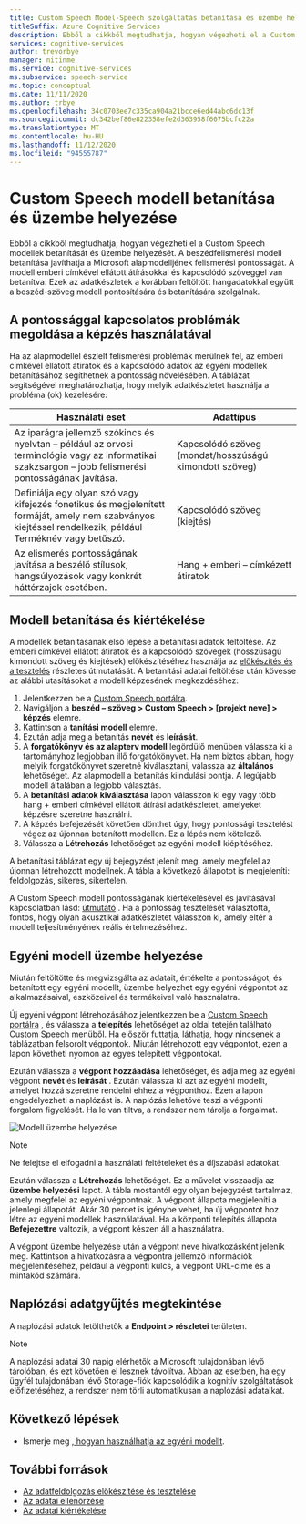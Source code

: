 ```yaml
---
title: Custom Speech Model-Speech szolgáltatás betanítása és üzembe helyezése
titleSuffix: Azure Cognitive Services
description: Ebből a cikkből megtudhatja, hogyan végezheti el a Custom Speech modellek betanítását és üzembe helyezését. A beszédfelismerési modell betanítása javíthatja a Microsoft alapmodelljét vagy egyéni modelljét. A modell emberi címkével ellátott átírásokkal és kapcsolódó szöveggel van betanítva.
services: cognitive-services
author: trevorbye
manager: nitinme
ms.service: cognitive-services
ms.subservice: speech-service
ms.topic: conceptual
ms.date: 11/11/2020
ms.author: trbye
ms.openlocfilehash: 34c0703ee7c335ca904a21bcce6ed44abc6dc13f
ms.sourcegitcommit: dc342bef86e822358efe2d363958f6075bcfc22a
ms.translationtype: MT
ms.contentlocale: hu-HU
ms.lasthandoff: 11/12/2020
ms.locfileid: "94555787"
---
```

# <a name="train-and-deploy-a-custom-speech-model"></a>Custom Speech modell betanítása és üzembe helyezése

Ebből a cikkből megtudhatja, hogyan végezheti el a Custom Speech modellek betanítását és üzembe helyezését. A beszédfelismerési modell betanítása javíthatja a Microsoft alapmodelljének felismerési pontosságát. A modell emberi címkével ellátott átírásokkal és kapcsolódó szöveggel van betanítva. Ezek az adatkészletek a korábban feltöltött hangadatokkal együtt a beszéd-szöveg modell pontosítására és betanítására szolgálnak.

## <a name="use-training-to-resolve-accuracy-issues"></a>A pontossággal kapcsolatos problémák megoldása a képzés használatával

Ha az alapmodellel észlelt felismerési problémák merülnek fel, az emberi címkével ellátott átiratok és a kapcsolódó adatok az egyéni modellek betanításához segíthetnek a pontosság növelésében. A táblázat segítségével meghatározhatja, hogy melyik adatkészletet használja a probléma (ok) kezelésére:

| Használati eset | Adattípus |
| -------- | --------- |
| Az iparágra jellemző szókincs és nyelvtan – például az orvosi terminológia vagy az informatikai szakzsargon – jobb felismerési pontosságának javítása. | Kapcsolódó szöveg (mondat/hosszúságú kimondott szöveg) |
| Definiálja egy olyan szó vagy kifejezés fonetikus és megjelenített formáját, amely nem szabványos kiejtéssel rendelkezik, például Terméknév vagy betűszó. | Kapcsolódó szöveg (kiejtés) |
| Az elismerés pontosságának javítása a beszélő stílusok, hangsúlyozások vagy konkrét háttérzajok esetében. | Hang + emberi – címkézett átiratok |

## <a name="train-and-evaluate-a-model"></a>Modell betanítása és kiértékelése

A modellek betanításának első lépése a betanítási adatok feltöltése. Az emberi címkével ellátott átiratok és a kapcsolódó szövegek (hosszúságú kimondott szöveg és kiejtések) előkészítéséhez használja az [előkészítés és a tesztelés](how-to-custom-speech-test-data.md) részletes útmutatását. A betanítási adatai feltöltése után kövesse az alábbi utasításokat a modell képzésének megkezdéséhez:

1. Jelentkezzen be a [Custom Speech portálra](https://speech.microsoft.com/customspeech).
2. Navigáljon a **beszéd – szöveg > Custom Speech > [projekt neve] > képzés** elemre.
3. Kattintson a **tanítási modell** elemre.
4. Ezután adja meg a betanítás **nevét** és **leírását**.
5. A **forgatókönyv és az alapterv modell** legördülő menüben válassza ki a tartományhoz legjobban illő forgatókönyvet. Ha nem biztos abban, hogy melyik forgatókönyvet szeretné kiválasztani, válassza az **általános** lehetőséget. Az alapmodell a betanítás kiindulási pontja. A legújabb modell általában a legjobb választás.
6. A **betanítási adatok kiválasztása** lapon válasszon ki egy vagy több hang + emberi címkével ellátott átírási adatkészletet, amelyeket képzésre szeretne használni.
7. A képzés befejezését követően dönthet úgy, hogy pontossági tesztelést végez az újonnan betanított modellen. Ez a lépés nem kötelező.
8. Válassza a **Létrehozás** lehetőséget az egyéni modell kiépítéséhez.

A betanítási táblázat egy új bejegyzést jelenít meg, amely megfelel az újonnan létrehozott modellnek. A tábla a következő állapotot is megjeleníti: feldolgozás, sikeres, sikertelen.

A Custom Speech modell pontosságának kiértékelésével és javításával kapcsolatban lásd: [útmutató](how-to-custom-speech-evaluate-data.md) . Ha a pontosság tesztelését választotta, fontos, hogy olyan akusztikai adatkészletet válasszon ki, amely eltér a modell teljesítményének reális értelmezéséhez.

## <a name="deploy-a-custom-model"></a>Egyéni modell üzembe helyezése

Miután feltöltötte és megvizsgálta az adatait, értékelte a pontosságot, és betanított egy egyéni modellt, üzembe helyezhet egy egyéni végpontot az alkalmazásaival, eszközeivel és termékeivel való használatra. 

Új egyéni végpont létrehozásához jelentkezzen be a [Custom Speech portálra](https://speech.microsoft.com/customspeech) , és válassza a **telepítés** lehetőséget az oldal tetején található Custom Speech menüből. Ha először futtatja, láthatja, hogy nincsenek a táblázatban felsorolt végpontok. Miután létrehozott egy végpontot, ezen a lapon követheti nyomon az egyes telepített végpontokat.

Ezután válassza a **végpont hozzáadása** lehetőséget, és adja meg az egyéni végpont **nevét** és **leírását** . Ezután válassza ki azt az egyéni modellt, amelyet hozzá szeretne rendelni ehhez a végponthoz. Ezen a lapon engedélyezheti a naplózást is. A naplózás lehetővé teszi a végponti forgalom figyelését. Ha le van tiltva, a rendszer nem tárolja a forgalmat.

![Modell üzembe helyezése](./media/custom-speech/custom-speech-deploy-model.png)

> [!NOTE]
> Ne felejtse el elfogadni a használati feltételeket és a díjszabási adatokat.

Ezután válassza a **Létrehozás** lehetőséget. Ez a művelet visszaadja az **üzembe helyezési** lapot. A tábla mostantól egy olyan bejegyzést tartalmaz, amely megfelel az egyéni végpontnak. A végpont állapota megjeleníti a jelenlegi állapotát. Akár 30 percet is igénybe vehet, ha új végpontot hoz létre az egyéni modellek használatával. Ha a központi telepítés állapota **Befejezettre** változik, a végpont készen áll a használatra.

A végpont üzembe helyezése után a végpont neve hivatkozásként jelenik meg. Kattintson a hivatkozásra a végpontra jellemző információk megjelenítéséhez, például a végponti kulcs, a végpont URL-címe és a mintakód számára.

## <a name="view-logging-data"></a>Naplózási adatgyűjtés megtekintése

A naplózási adatok letölthetők a **Endpoint > részletei** területen.
> [!NOTE]
>A naplózási adatai 30 napig elérhetők a Microsoft tulajdonában lévő tárolóban, és ezt követően el lesznek távolítva. Abban az esetben, ha egy ügyfél tulajdonában lévő Storage-fiók kapcsolódik a kognitív szolgáltatások előfizetéséhez, a rendszer nem törli automatikusan a naplózási adataikat.

## <a name="next-steps"></a>Következő lépések

* Ismerje meg [, hogyan használhatja az egyéni modellt](how-to-specify-source-language.md).

## <a name="additional-resources"></a>További források

- [Az adatfeldolgozás előkészítése és tesztelése](how-to-custom-speech-test-data.md)
- [Az adatai ellenőrzése](how-to-custom-speech-inspect-data.md)
- [Az adatai kiértékelése](how-to-custom-speech-evaluate-data.md)
